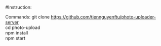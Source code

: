 #Instruction:

Commands:
git clone https://github.com/tiennguyenftu/photo-uploader-server <br>
cd photo-upload <br>
npm install <br>
npm start <br>